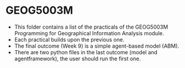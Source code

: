 # GEOG5003M
- This folder contains a list of the practicals of the GEOG5003M Programming for Geographical Information Analysis module.
- Each practical builds upon the previous one.
- The final outcome (Week 9) is a simple agent-based model (ABM).
- There are two python files in the last outcome (model and agentframework), the user should run the first one.
